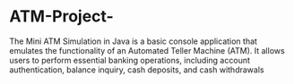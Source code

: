 # ATM-Project-
The Mini ATM Simulation in Java is a basic console application that emulates the functionality of an Automated Teller Machine (ATM). It allows users to perform essential banking operations, including account authentication, balance inquiry, cash deposits, and cash withdrawals
